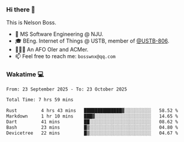 ### Hi there 👋

<!--
**bosswnx/bosswnx** is a ✨ _special_ ✨ repository because its `README.md` (this file) appears on your GitHub profile.

Here are some ideas to get you started:

- 🔭 I’m currently working on ...
- 🌱 I’m currently learning ...
- 👯 I’m looking to collaborate on ...
- 🤔 I’m looking for help with ...
- 💬 Ask me about ...
- 📫 How to reach me: ...
- 😄 Pronouns: ...
- ⚡ Fun fact: ...
-->

This is Nelson Boss.

- 🏫 MS Software Engineering @ NJU.
- 🎓 BEng. Internet of Things @ USTB, member of [@USTB-806](https://ustb-806.github.io/).
- 🧑🏻‍💻 An AFO OIer and ACMer.
- 📫 Feel free to reach me: `bosswnx@qq.com`

### Wakatime 💻

<!--START_SECTION:waka-->

```txt
From: 23 September 2025 - To: 23 October 2025

Total Time: 7 hrs 59 mins

Rust         4 hrs 43 mins   ██████████████▓░░░░░░░░░░   58.52 %
Markdown     1 hr 10 mins    ███▓░░░░░░░░░░░░░░░░░░░░░   14.65 %
Dart         41 mins         ██░░░░░░░░░░░░░░░░░░░░░░░   08.62 %
Bash         23 mins         █▒░░░░░░░░░░░░░░░░░░░░░░░   04.80 %
Devicetree   22 mins         █▒░░░░░░░░░░░░░░░░░░░░░░░   04.67 %
```

<!--END_SECTION:waka-->
